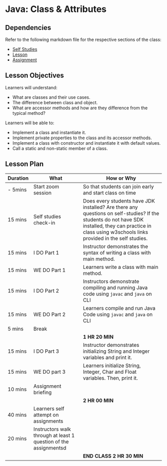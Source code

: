 # Java: Class & Attributes

## Dependencies

Refer to the following markdown file for the respective sections of the class:
- [Self Studies](./studies.md)
- [Lesson](./lesson.md)
- [Assignment](./assignment.md)

## Lesson Objectives

Learners will understand:
- What are classes and their use cases.
- The difference between class and object.
- What are accessor methods and how are they difference from the typical method?

Learners will be able to:
- Implement a class and instantiate it.
- Implement private properties to the class and its accessor methods.
- Implement a class with constructor and instantiate it with default values.
- Call a static and non-static member of a class.

## Lesson Plan

|Duration|What|How or Why|
|--------|-----|-------|
|- 5mins |Start zoom session|So that students can join early and start class on time|
|15 mins|Self studies check-in|Does every students have JDK installed? Are there any questions on self-studies? If the students do not have SDK installed, they can practice in class using w3schools links provided in the self studies.|
|15 mins|I DO Part 1|Instructor demonstrates the syntax of writing a class with main method.|
|15 mins|WE DO Part 1|Learners write a class with main method.|
|15 mins|I DO Part 2|Instructors demonstrate compiling and running Java code using `javac` and `java` on CLI|
|15 mins|WE DO Part 2|Learners compile and run Java Code using `javac` and `java` on CLI|
|5 mins| Break||
|||**1 HR 20 MIN**|
|15 mins|I DO Part 3| Instructor demonstrates initializing String and Integer variables and print it.|
|15 mins|WE DO part 3| Learners initialize String, Integer, Char and Float variables. Then, print it.|
|10 mins|Assignment briefing|
|||**2 HR 00 MIN**|
|40 mins|Learners self attempt on assignments|
|20 mins|Instructors walk through at least 1 question of the assignmentsd|
|||**END CLASS 2 HR 30 MIN**|


